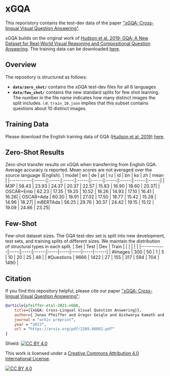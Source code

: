 # xGQA
This reporistory contains the test-dev data of the paper ["xGQA: Cross-lingual Visual Question Answering"](https://arxiv.org/abs/2109.06082).

xGQA builds on the original work of [Hudson et al. 2019: GQA: A New Dataset for Real-World Visual Reasoning and Compositional Question Answering](https://arxiv.org/pdf/1902.09506.pdf). The training data can be downloaded [here](https://cs.stanford.edu/people/dorarad/gqa/).

## Overview
The repository is structured as follows:
- **`data/zero_shot/`** contains the xGQA test-dev files for all 8 languages
- **`data/few_shot/`** contains the new standard splits for few shot learning. The number in the file name indicates how many distinct images the split includes. i.e. `train_10.json` implies that this subset contains questions about 10 distinct images.

## Training Data
Please download the English training data of GQA ([Hudson et al. 2019)](https://arxiv.org/pdf/1902.09506.pdf) [here](https://cs.stanford.edu/people/dorarad/gqa/).

## Zero-Shot Results
Zero-shot transfer results on xGQA when transferring from English GQA. Average accuracy is reported. Mean scores are not averaged over
the source language (English).
| model     | en    | de    | pt    | ru    | id    | bn    | ko    | zh    | mean |
|-----------|:-----:|:-----:|:-----:|:-----:|:-----:|:-----:|:-----:|:-----:|:-----:|
| M3P       | 58.43 | 23.93 | 24.37 | 20.37 | 22.57 | 15.83 | 16.90 | 18.60 | 20.37|
| OSCAR+Emb | 62.23 | 17.35 | 19.25 | 10.52 | 18.26 | 14.93 | 17.10 | 16.41 | 16.26|
| OSCAR+Ada | 60.30 | 18.91 | 27.02 | 17.50 | 18.77 | 15.42 | 15.28 | 14.96 | 18.27|
| mBERTAda  | 56.25 | 29.76 | 30.37 | 24.42 | 19.15 | 15.12 | 19.09 | 24.86 | 23.25|

## Few-Shot
Few-shot dataset sizes. The GQA test-dev set is split into new development, test sets, and training splits of different sizes. We maintain the distribution of structural types in each split.
| Set        | Test |  Dev | Train |     |     |     |     |      |
|------------|:----:|:----:|:-----:|-----|-----|-----|-----|------|
| #Images    |  300 |   50 |     1 |  5  |  10 |  20 |  25 |   48 |
| #Questions | 9666 | 1422 |    27 | 155 | 317 | 594 | 704 | 1490 |

## Citation

If you find this repository helpful, please cite our paper ["xGQA: Cross-lingual Visual Question Answering"](https://arxiv.org/):

```bibtex
@article{pfeiffer-etal-2021-xGQA,
    title={{xGQA: Cross-Lingual Visual Question Answering}},
    author={ Jonas Pfeiffer and Gregor Geigle and Aishwarya Kamath and Jan-Martin O. Steitz and Stefan Roth and Ivan Vuli{\'{c}} and Iryna Gurevych},
    journal = "arXiv preprint", 
    year = "2021",  
    url = "https://arxiv.org/pdf/2109.06082.pdf"
}
```
Shield: [![CC BY 4.0][cc-by-shield]][cc-by]

This work is licensed under a
[Creative Commons Attribution 4.0 International License][cc-by].

[![CC BY 4.0][cc-by-image]][cc-by]

[cc-by]: http://creativecommons.org/licenses/by/4.0/
[cc-by-image]: https://i.creativecommons.org/l/by/4.0/88x31.png
[cc-by-shield]: https://img.shields.io/badge/License-CC%20BY%204.0-lightgrey.svg
